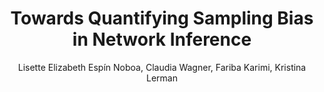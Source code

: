 ---
paperId: 33
author: Lisette Elizabeth Espín Noboa, Claudia Wagner, Fariba Karimi, Kristina Lerman
publicationauthor: Espín Noboa, L. E. et al.
title: Towards Quantifying Sampling Bias in Network Inference
pdf: Poster_Lisette_Espin.pdf
poster: --
alt: --
type: Poster
topic: FAT
link: --
conference: neurips
year: 2018
tags: neurips-2018
location: Montreal, Canada
---